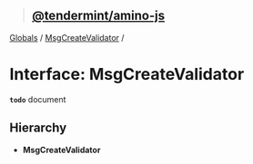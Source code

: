 > ## [@tendermint/amino-js](../README.md)

[Globals](../README.md) / [MsgCreateValidator](msgcreatevalidator.md) /

# Interface: MsgCreateValidator

**`todo`** document

## Hierarchy

* **MsgCreateValidator**